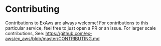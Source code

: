 # Contributing

Contributions to ExAws are always welcome! For contributions to this particular service, feel free to just open a PR or an issue. For larger scale contributions, See: https://github.com/ex-aws/ex_aws/blob/master/CONTRIBUTING.md
